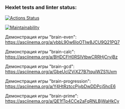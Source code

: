 ### Hexlet tests and linter status:
[![Actions Status](https://github.com/ShMariya/python-project-49/workflows/hexlet-check/badge.svg)](https://github.com/ShMariya/python-project-49/actions)

[![Maintainability](https://api.codeclimate.com/v1/badges/2911b192f2dff2f23884/maintainability)](https://codeclimate.com/github/ShMariya/python-project-49/maintainability)

Демонстрация игры "brain-even": https://asciinema.org/a/vbbL90w6IoOTIw8JCU9Q21PQ7

Демонстрация игры "brain-calc": https://asciinema.org/a/BHDCFH0RSIVtbwCRRHjCryjBz

Демонстрация игры "brain-gcd": https://asciinema.org/a/GbeUclZViXZ7B7tquiWZS1Uxm

Демонстрация игры "brain-progression": https://asciinema.org/a/Y4HtRztccPjybDwDDPcj5hcE6

Демонстрация игры "brain-prime": https://asciinema.org/a/QE1fTp4CCe2aFqRNLBjWaHkCy


